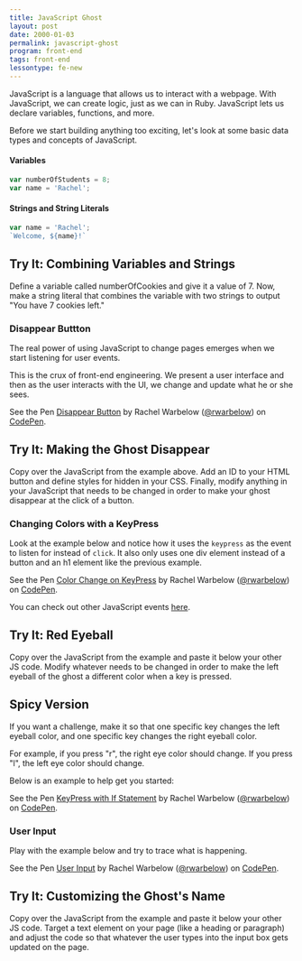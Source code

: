 ```yaml
---
title: JavaScript Ghost
layout: post
date: 2000-01-03
permalink: javascript-ghost
program: front-end
tags: front-end
lessontype: fe-new
---
```


JavaScript is a language that allows us to interact with a webpage. With JavaScript, we can create logic, just as we can in Ruby. JavaScript lets us declare variables, functions, and more.

Before we start building anything too exciting, let's look at some basic data types and concepts of JavaScript.

#### Variables 

```js
var numberOfStudents = 8;
var name = 'Rachel';
```

#### Strings and String Literals

```js
var name = 'Rachel';
`Welcome, ${name}!`
```

<div class="try-it">
<h2>Try It: Combining Variables and Strings</h2>

<p>Define a variable called numberOfCookies and give it a value of 7. Now, make a string literal that combines the variable with two strings to output "You have 7 cookies left."</p>
</div>  

### Disappear Buttton

The real power of using JavaScript to change pages emerges when we start listening for user events.

This is the crux of front-end engineering. We present a user interface and then as the user interacts with the UI, we change and update what he or she sees.

<p data-height="276" data-theme-id="0" data-slug-hash="oaVwrQ" data-default-tab="js,result" data-user="rwarbelow" data-pen-title="Disappear Button" class="codepen">See the Pen <a href="https://codepen.io/rwarbelow/pen/oaVwrQ/">Disappear Button</a> by Rachel Warbelow (<a href="https://codepen.io/rwarbelow">@rwarbelow</a>) on <a href="https://codepen.io">CodePen</a>.</p>
<script async src="https://static.codepen.io/assets/embed/ei.js"></script>

<div class="try-it">
<h2>Try It: Making the Ghost Disappear</h2>

<p>Copy over the JavaScript from the example above. Add an ID to your HTML button and define styles for hidden in your CSS. Finally, modify anything in your JavaScript that needs to be changed in order to make your ghost disappear at the click of a button.</p>
</div>  

### Changing Colors with a KeyPress

Look at the example below and notice how it uses the `keypress` as the event to listen for instead of `click`. It also only uses one div element instead of a button and an h1 element like the previous example. 

<p data-height="265" data-theme-id="0" data-slug-hash="ZVOOEW" data-default-tab="js,result" data-user="rwarbelow" data-pen-title="Color Change on KeyPress" class="codepen">See the Pen <a href="https://codepen.io/rwarbelow/pen/ZVOOEW/">Color Change on KeyPress</a> by Rachel Warbelow (<a href="https://codepen.io/rwarbelow">@rwarbelow</a>) on <a href="https://codepen.io">CodePen</a>.</p>
<script async src="https://static.codepen.io/assets/embed/ei.js"></script>

You can check out other JavaScript events [here](https://developer.mozilla.org/en-US/docs/Web/Events). 

<div class="try-it">
<h2>Try It: Red Eyeball</h2>

<p>Copy over the JavaScript from the example and paste it below your other JS code. Modify whatever needs to be changed in order to make the left eyeball of the ghost a different color when a key is pressed.</p>
</div>  

<div class="try-it">
<h2>Spicy Version</h2>

<p>If you want a challenge, make it so that one specific key changes the left eyeball color, and one specific key changes the right eyeball color.</p>

<p>For example, if you press "r", the right eye color should change. If you press "l", the left eye color should change.</p>

<p>Below is an example to help get you started: </p>
</div>

<p data-height="265" data-theme-id="0" data-slug-hash="maEEez" data-default-tab="js,result" data-user="rwarbelow" data-pen-title="KeyPress with If Statement" class="codepen">See the Pen <a href="https://codepen.io/rwarbelow/pen/maEEez/">KeyPress with If Statement</a> by Rachel Warbelow (<a href="https://codepen.io/rwarbelow">@rwarbelow</a>) on <a href="https://codepen.io">CodePen</a>.</p>
<script async src="https://static.codepen.io/assets/embed/ei.js"></script>

### User Input

Play with the example below and try to trace what is happening. 

<p data-height="277" data-theme-id="0" data-slug-hash="dgrzWB" data-default-tab="js,result" data-user="rwarbelow" data-pen-title="User Input" class="codepen">See the Pen <a href="https://codepen.io/rwarbelow/pen/dgrzWB/">User Input</a> by Rachel Warbelow (<a href="https://codepen.io/rwarbelow">@rwarbelow</a>) on <a href="https://codepen.io">CodePen</a>.</p>
<script async src="https://static.codepen.io/assets/embed/ei.js"></script>

<div class="try-it">
<h2>Try It: Customizing the Ghost's Name</h2>

<p>Copy over the JavaScript from the example and paste it below your other JS code. Target a text element on your page (like a heading or paragraph) and adjust the code so that whatever the user types into the input box gets updated on the page.</p>
</div>  
